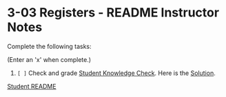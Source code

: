 
# 3-03 Registers - README Instructor Notes

Complete the following tasks:

(Enter an 'x' when complete.)

1. `[ ]` Check and grade [Student Knowledge Check](../2_knowledge_check.md).
Here is the [Solution](1_knowledge_check_solution.md).

[Student README](../README.md)


<!--- End of file. --->

